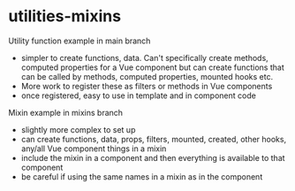 # utilities-mixins

Utility function example in main branch

- simpler to create functions, data. Can't specifically create methods, computed properties for a Vue component but can create functions that can be called by methods, computed properties, mounted hooks etc. 
- More work to register these as filters or methods in Vue components
- once registered, easy to use in template and in component code

Mixin example in mixins branch

- slightly more complex to set up
- can create functions, data, props, filters, mounted, created, other hooks, any/all Vue component things in a mixin
- include the mixin in a component and then everything is available to that component
- be careful if using the same names in a mixin as in the component
